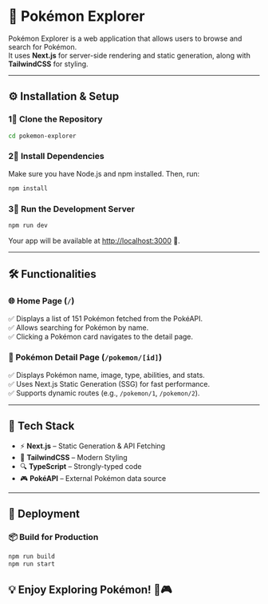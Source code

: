 # 🚀 Pokémon Explorer  

Pokémon Explorer is a web application that allows users to browse and search for Pokémon.  
It uses **Next.js** for server-side rendering and static generation, along with **TailwindCSS** for styling.  

---

## ⚙️ Installation & Setup  

### 1⃣ Clone the Repository  
```sh
cd pokemon-explorer
```

### 2⃣ Install Dependencies  
Make sure you have Node.js and npm installed. Then, run:  

```sh
npm install
```

### 3⃣ Run the Development Server  
```sh
npm run dev
```
Your app will be available at [http://localhost:3000](http://localhost:3000) 🚀.  

---

## 🛠️ Functionalities  

### 🌐 Home Page (`/`)  
✅ Displays a list of 151 Pokémon fetched from the PokéAPI.  
✅ Allows searching for Pokémon by name.  
✅ Clicking a Pokémon card navigates to the detail page.  

### 📄 Pokémon Detail Page (`/pokemon/[id]`)  
✅ Displays Pokémon name, image, type, abilities, and stats.  
✅ Uses Next.js Static Generation (SSG) for fast performance.  
✅ Supports dynamic routes (e.g., `/pokemon/1`, `/pokemon/2`).  

---

## 🎨 Tech Stack  
- ⚡ **Next.js** – Static Generation & API Fetching  
- 🎨 **TailwindCSS** – Modern Styling  
- 🔍 **TypeScript** – Strongly-typed code  
- 🎮 **PokéAPI** – External Pokémon data source  

---

## 🚀 Deployment  

### 📦 Build for Production  
```sh
npm run build
npm run start
```

## 💡 Enjoy Exploring Pokémon! 🚀🎮
